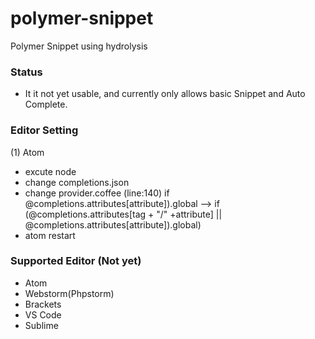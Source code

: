 # polymer-snippet
Polymer Snippet using hydrolysis

### Status
- It it not yet usable, and currently only allows basic Snippet and Auto Complete.

### Editor Setting
(1) Atom 
 - excute node
 - change completions.json
 - change provider.coffee (line:140) 
if @completions.attributes[attribute]).global --> if (@completions.attributes[tag + "/" +attribute] || @completions.attributes[attribute]).global) 
 - atom restart

### Supported Editor (Not yet)
- Atom
- Webstorm(Phpstorm)
- Brackets
- VS Code
- Sublime

